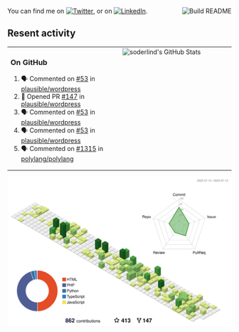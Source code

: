 
<a href="https://github.com/soderlind/soderlind/actions"><img src="https://github.com/soderlind/soderlind/workflows/Build%20README/badge.svg" align="right" alt="Build README"></a>

<!-- Actual text -->
You can find me on [![Twitter][1.2]][1], or on [![LinkedIn][2.2]][2].

<!-- Icons -->

[1.2]: http://i.imgur.com/wWzX9uB.png (twitter icon without padding)
[2.2]: https://raw.githubusercontent.com/MartinHeinz/MartinHeinz/master/linkedin-3-16.png (LinkedIn icon without padding)

<!-- Links to your social media accounts -->

[1]: https://twitter.com/soderlind
[2]: https://www.linkedin.com/in/soderlind/

## Resent activity

<table width="100%" border="0"><tr><td width="49%">

### On GitHub

<!--START_SECTION:activity-->
1. 🗣 Commented on [#53](https://github.com/plausible/wordpress/issues/53#issuecomment-1634216550) in [plausible/wordpress](https://github.com/plausible/wordpress)
2. 💪 Opened PR [#147](https://github.com/plausible/wordpress/pull/147) in [plausible/wordpress](https://github.com/plausible/wordpress)
3. 🗣 Commented on [#53](https://github.com/plausible/wordpress/issues/53#issuecomment-1634142095) in [plausible/wordpress](https://github.com/plausible/wordpress)
4. 🗣 Commented on [#53](https://github.com/plausible/wordpress/issues/53#issuecomment-1634128560) in [plausible/wordpress](https://github.com/plausible/wordpress)
5. 🗣 Commented on [#1315](https://github.com/polylang/polylang/issues/1315#issuecomment-1630437911) in [polylang/polylang](https://github.com/polylang/polylang)
<!--END_SECTION:activity-->
  </td>
<td width="49%" valign="top">
  <img   alt="soderlind's GitHub Stats" src="https://awesome-github-stats.azurewebsites.net/user-stats/soderlind?cardType=level-alternate&Title=FFFFFF&Border=FFFFFF" />
</td></tr></table>


![](./profile-3d-contrib/profile-green-animate.svg)


